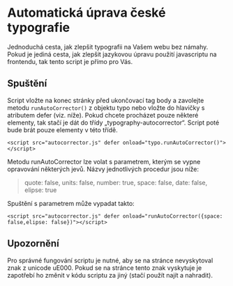 # Automatická úprava české typografie

Jednoduchá cesta, jak zlepšit typografii na Vašem webu bez námahy. Pokud je jediná cesta, jak zlepšit jazykovou úpravu použití javascriptu na frontendu, tak tento script je přímo pro Vás.

## Spuštění
Script vložte na konec stránky před ukončovací tag body a zavolejte metodu `runAutoCorrector()` z objektu typo nebo vložte do hlavičky s atributem defer (viz. níže). Pokud chcete procházet pouze některé elementy, tak stačí je dát do třídy „typography-autocorrector“. Script poté bude brát pouze elementy v této třídě.

`<script src="autocorrector.js" defer onload="typo.runAutoCorrector()"></script>`

Metodu runAutoCorrector lze volat s parametrem, kterým se vypne opravování některých jevů. Názvy jednotlivých procedur jsou níže:

>   quote: false,
  units: false,
  number: true,
  space: false,
  date: false,
> elipse: true

Spuštění s parametrem může vypadat takto:

`<script src="autocorrector.js" defer onload="runAutoCorrector({space: false,elipse: false})"></script>`

## Upozornění
Pro správné fungování scriptu je nutné, aby se na stránce nevyskytoval znak z unicode uE000. Pokud se na stránce tento znak vyskytuje je zapotřebí ho změnit v kódu scriptu za jiný (stačí použít najít a nahradit).
